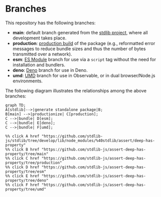 <!--

@license Apache-2.0

Copyright (c) 2022 The Stdlib Authors.

Licensed under the Apache License, Version 2.0 (the "License");
you may not use this file except in compliance with the License.
You may obtain a copy of the License at

    http://www.apache.org/licenses/LICENSE-2.0

Unless required by applicable law or agreed to in writing, software
distributed under the License is distributed on an "AS IS" BASIS,
WITHOUT WARRANTIES OR CONDITIONS OF ANY KIND, either express or implied.
See the License for the specific language governing permissions and
limitations under the License.

-->

# Branches

This repository has the following branches:

-   **main**: default branch generated from the [stdlib project][stdlib-url], where all development takes place.
-   **production**: [production build][production-url] of the package (e.g., reformatted error messages to reduce bundle sizes and thus the number of bytes transmitted over a network).
-   **esm**: [ES Module][esm-url] branch for use via a `script` tag without the need for installation and bundlers.
-   **deno**: [Deno][deno-url] branch for use in Deno.
-   **umd**: [UMD][umd-url] branch for use in Observable, or in dual browser/Node.js environments.

The following diagram illustrates the relationships among the above branches:

```mermaid
graph TD;
A[stdlib]-->|generate standalone package|B;
B[main] -->|productionize| C[production];
C -->|bundle| D[esm];
C -->|bundle| E[deno];
C -->|bundle| F[umd];

%% click A href "https://github.com/stdlib-js/stdlib/tree/develop/lib/node_modules/%40stdlib/assert/deep-has-property"
%% click B href "https://github.com/stdlib-js/assert-deep-has-property/tree/main"
%% click C href "https://github.com/stdlib-js/assert-deep-has-property/tree/production"
%% click D href "https://github.com/stdlib-js/assert-deep-has-property/tree/esm"
%% click E href "https://github.com/stdlib-js/assert-deep-has-property/tree/deno"
%% click F href "https://github.com/stdlib-js/assert-deep-has-property/tree/umd"
```

[stdlib-url]: https://github.com/stdlib-js/stdlib/tree/develop/lib/node_modules/%40stdlib/assert/deep-has-property
[production-url]: https://github.com/stdlib-js/assert-deep-has-property/tree/production
[deno-url]: https://github.com/stdlib-js/assert-deep-has-property/tree/deno
[umd-url]: https://github.com/stdlib-js/assert-deep-has-property/tree/umd
[esm-url]: https://github.com/stdlib-js/assert-deep-has-property/tree/esm